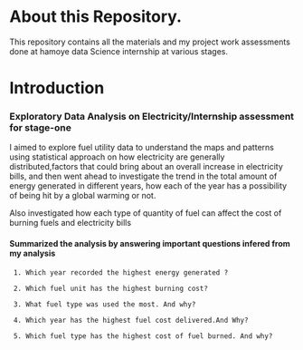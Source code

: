 # About this Repository. 
This repository contains all the materials and my project  work assessments
done at hamoye data Science internship at various stages.

# Introduction 
### Exploratory Data Analysis on Electricity/Internship assessment for stage-one 

I aimed to explore fuel utility data to understand
the maps and patterns using statistical approach on
how electricity are generally distributed,factors that
could bring about an overall increase in electricity bills,
and then went ahead to investigate the trend in the total 
amount of energy generated in different years, how each of the 
year has a possibility of being hit by a global warming or not. 

Also investigated how each type of quantity of fuel can 
affect the cost of burning fuels and electricity bills 

#### Summarized the analysis by answering important questions infered from my analysis 

     1. Which year recorded the highest energy generated ?

     2. Which fuel unit has the highest burning cost?

     3. What fuel type was used the most. And why? 
     
     4. Which year has the highest fuel cost delivered.And Why? 
     
     5. Which fuel type has the highest cost of fuel burned. And why? 
 
